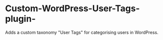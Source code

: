 # Custom-WordPress-User-Tags-plugin-
Adds a custom taxonomy "User Tags" for categorising users in WordPress.
